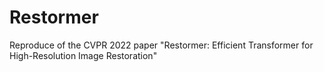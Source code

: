 # Restormer
Reproduce of the CVPR 2022 paper "Restormer: Efficient Transformer for High-Resolution Image Restoration"
